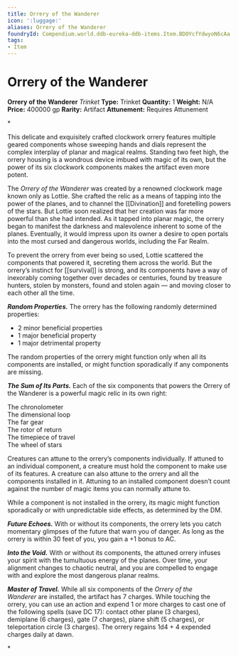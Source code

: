 ```yaml
---
title: Orrery of the Wanderer
icon: ':luggage:'
aliases: Orrery of the Wanderer
foundryId: Compendium.world.ddb-eureka-ddb-items.Item.BDOYcfYdwyoN6cAa
tags:
- Item
---
```


# Orrery of the Wanderer

**Orrery of the Wanderer**
_Trinket_
**Type:** Trinket
**Quantity:** 1
**Weight:** N/A
**Price:** 400000 gp
**Rarity:** Artifact
**Attunement:** Requires Attunement

*<p>This delicate and exquisitely crafted clockwork orrery features multiple geared components whose sweeping hands and dials represent the complex interplay of planar and magical realms. Standing two feet high, the orrery housing is a wondrous device imbued with magic of its own, but the power of its six clockwork components makes the artifact even more potent.

The *Orrery of the Wanderer* was created by a renowned clockwork mage known only as Lottie. She crafted the relic as a means of tapping into the power of the planes, and to channel the [[Divination]] and foretelling powers of the stars. But Lottie soon realized that her creation was far more powerful than she had intended. As it tapped into planar magic, the orrery began to manifest the darkness and malevolence inherent to some of the planes. Eventually, it would impress upon its owner a desire to open portals into the most cursed and dangerous worlds, including the Far Realm.

To prevent the orrery from ever being so used, Lottie scattered the components that powered it, secreting them across the world. But the orrery’s instinct for [[survival]] is strong, and its components have a way of inexorably coming together over decades or centuries, found by treasure hunters, stolen by monsters, found and stolen again — and moving closer to each other all the time.

***Random Properties.*** The orrery has the following randomly determined properties:</p>
* 2 minor beneficial properties
* 1 major beneficial property
* 1 major detrimental property

<p>The random properties of the orrery might function only when all its components are installed, or might function sporadically if any components are missing.

***The Sum of Its Parts.*** Each of the six components that powers the Orrery of the Wanderer is a powerful magic relic in its own right:

The chronolometer<br />The dimensional loop<br />The far gear<br />The rotor of return<br />The timepiece of travel<br />The wheel of stars

Creatures can attune to the orrery’s components individually. If attuned to an individual component, a creature must hold the component to make use of its features. A creature can also attune to the orrery and all the components installed in it. Attuning to an installed component doesn’t count against the number of magic items you can normally attune to.

While a component is not installed in the orrery, its magic might function sporadically or with unpredictable side effects, as determined by the DM.

***Future Echoes.*** With or without its components, the orrery lets you catch momentary glimpses of the future that warn you of danger. As long as the orrery is within 30 feet of you, you gain a +1 bonus to AC.

***Into the Void.*** With or without its components, the attuned orrery infuses your spirit with the tumultuous energy of the planes. Over time, your alignment changes to chaotic neutral, and you are compelled to engage with and explore the most dangerous planar realms.

***Master of Travel.*** While all six components of the *Orrery of the Wanderer* are installed, the artifact has 7 charges. While touching the orrery, you can use an action and expend 1 or more charges to cast one of the following spells (save DC 17): contact other plane (3 charges), demiplane (6 charges), gate (7 charges), plane shift (5 charges), or teleportation circle (3 charges). The orrery regains 1d4 + 4 expended charges daily at dawn.</p>*